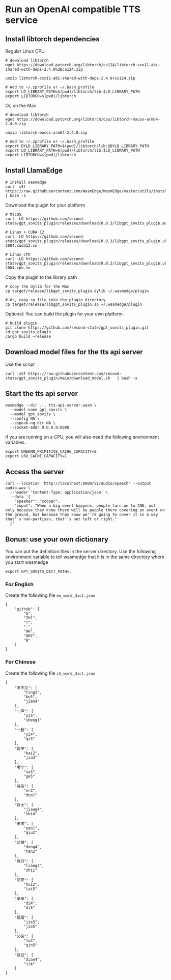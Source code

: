 # Run an OpenAI compatible TTS service

## Install libtorch dependencies

Regular Linux CPU

```
# download libtorch
wget https://download.pytorch.org/libtorch/cu124/libtorch-cxx11-abi-shared-with-deps-2.4.0%2Bcu124.zip

unzip libtorch-cxx11-abi-shared-with-deps-2.4.0+cu124.zip

# Add to ~/.zprofile or ~/.bash_profile
export LD_LIBRARY_PATH=$(pwd)/libtorch/lib:$LD_LIBRARY_PATH
export LIBTORCH=$(pwd)/libtorch 
```

Or, on the Mac

```
# download libtorch
wget https://download.pytorch.org/libtorch/cpu/libtorch-macos-arm64-2.4.0.zip

unzip libtorch-macos-arm64-2.4.0.zip

# Add to ~/.zprofile or ~/.bash_profile
export DYLD_LIBRARY_PATH=$(pwd)/libtorch/lib:$DYLD_LIBRARY_PATH
export LD_LIBRARY_PATH=$(pwd)/libtorch/lib:$LD_LIBRARY_PATH
export LIBTORCH=$(pwd)/libtorch 
```

## Install LlamaEdge

```
# Install wasmedge
curl -sSf https://raw.githubusercontent.com/WasmEdge/WasmEdge/master/utils/install_v2.sh | bash -s
```

Download the plugin for your platform

```
# MacOS
curl -LO https://github.com/second-state/gpt_sovits_plugin/releases/download/0.0.3/libgpt_sovits_plugin.macos.cpu.dylib

# Linux + CUDA 12
curl -LO https://github.com/second-state/gpt_sovits_plugin/releases/download/0.0.3/libgpt_sovits_plugin.ubuntu-2004.cuda12.so

# Linux CPU
curl -LO https://github.com/second-state/gpt_sovits_plugin/releases/download/0.0.3/libgpt_sovits_plugin.ubuntu-2004.cpu.so
```

Copy the plugin to the library path

```
# Copy the dylib for the Mac
cp target/release/libgpt_sovits_plugin.dylib ~/.wasmedge/plugin

# Or, copy so file into the plugin directory
cp target/release/libgpt_sovits_plugin.so ~/.wasmedge/plugin
```

Optional: You can build the plugin for your own platform.

```
# build plugin
git clone https://github.com/second-state/gpt_sovits_plugin.git
cd gpt_sovits_plugin
cargo build —release
```


## Download  model files for the tts api server

Use the script

```
curl -sSf https://raw.githubusercontent.com/second-state/gpt_sovits_plugin/main/download_model.sh   | bash -s
```

## Start the tts api server

```
wasmedge --dir .:. tts-api-server.wasm \
  --model-name gpt_sovits \
  --model gpt_sovits \
  --config NA \
  --espeak-ng-dir NA \
  --socket-addr 0.0.0.0:8080
```

If you are running on a CPU, you will also need the following environment variables.

```
export ONEDNN_PRIMITIVE_CACHE_CAPACITY=0 
export LRU_CACHE_CAPACITY=1
```

## Access the server

```
curl --location 'http://localhost:8080/v1/audio/speech' --output audio.wav \
  --header 'Content-Type: application/json' \
  --data '{
    "speaker": "cooper",
    "input": "When a big event happens, people turn on to CNN, not only because they know there will be people there covering an event on the ground, but because they know we''re going to cover it in a way that''s non-partisan, that''s not left or right."
  }'
```

## Bonus: use your own dictionary

You can put the definition files in the server directory. Use the following environment variable to tell wasmedge that it is in the same directory where you start wasmedge

```
export GPT_SOVITS_DICT_PATH=. 
```

### For English

Create the following file `en_word_dict.json`

```
{
    "github": [
        "G",
        "IH1",
        "T",
        "-",
        "HH",
        "AH2",
        "B"
    ]
}
```

### For Chinese

Create the following file `zh_word_dict.json`

```
{
    "听不见": [
        "ting1",
        "bu5",
        "jian4"
    ],
    "一声": [
        "yi4",
        "sheng1"
    ],
    "一起": [
        "yi4",
        "qi3"
    ],
    "铠甲": [
        "kai2",
        "jia3"
    ],
    "哪个": [
        "na3",
        "ge5"
    ],
    "耳朵": [
        "er3",
        "duo1"
    ],
    "将士": [
        "jiang4",
        "shi4"
    ],
    "要求": [
        "yao1",
        "qiu2"
    ],
    "动弹": [
        "dong4",
        "tan2"
    ],
    "两只": [
        "liang3",
        "zhi1"
    ],
    "回来": [
        "hui2",
        "lai5"
    ],
    "弟弟": [
        "di4",
        "di5"
    ],
    "姐姐": [
        "jie3",
        "jie5"
    ],
    "父亲": [
        "fu4",
        "qin5"
    ],
    "惦记": [
        "dian4",
        "ji4"
    ]
}
```

